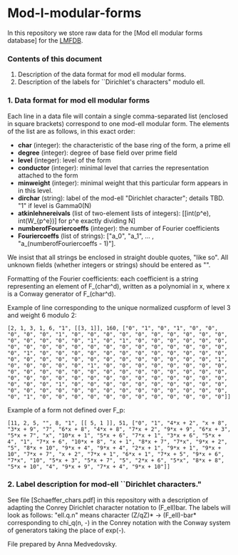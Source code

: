 # Mod-l-modular-forms

In this repository we store raw data for the [Mod ell modular forms database]  for the [LMFDB](https://github.com/LMFDB/lmfdb).

### Contents of this document
1. Description of the data format for mod ell modular forms. 
2. Description of the labels for ``Dirichlet's characters" modulo ell. 

### 1. Data format for mod ell modular forms
Each line in a data file will contain a single comma-separated list (enclosed in square brackets) correspond to one mod-ell modular form. The elements of the list are as follows, in this exact order:

* **char** (integer): the characteristic of the base ring of the form, a prime ell
* **degree** (integer): degree of base field over prime field
* **level** (integer): level of the form
* **conductor** (integer): minimal level that carries the representation attached to the form
* **minweight** (integer): minimal weight that this particular form appears in in this level.
* **dirchar** (string): label of the mod-ell "Dirichlet character"; details TBD. "1" if level is Gamma0(N) 
* **atkinlehnereivals** (list of two-element lists of integers): [[int(p^e), int(W_{p^e})] for p^e exactly dividing N] 
* **numberofFouriercoeffs** (integer): the number of Fourier coefficients
* **Fouriercoeffs** (list of strings): ["a_0", "a_1", ... , "a_(numberofFouriercoeffs - 1)"].

We insist that all strings be enclosed in straight double quotes, "like so". 
All unknown fields (whether integers or strings) should be entered as "".

Formatting of the Fourier coefficients: each coefficient is a string representing an element of F_(char^d), written as a polynomial in x, where x is a Conway generator of F_(char^d).

Example of line corresponding to the unique normalized cuspform of level 3 and weight 6 modulo 2:  
```
[2, 1, 3, 1, 6, "1", [[3, 1]], 160, ["0", "1", "0", "1", "0", "0", "0", "0", "0", "1", "0", "0", "0", "0", "0", "0", "0", "0", "0", "0", "0", "0", "0", "0", "0", "1", "0", "1", "0", "0", "0", "0", "0", "0", "0", "0", "0", "0", "0", "0", "0", "0", "0", "0", "0", "0", "0", "0", "0", "1", "0", "0", "0", "0", "0", "0", "0", "0", "0", "0", "0", "0", "0", "0", "0", "0", "0", "0", "0", "0", "0", "0", "0", "0", "0", "1", "0", "0", "0", "0", "0", "1", "0", "0", "0", "0", "0", "0", "0", "0", "0", "0", "0", "0", "0", "0", "0", "0", "0", "0", "0", "0", "0", "0", "0", "0", "0", "0", "0", "0", "0", "0", "0", "0", "0", "0", "0", "0", "0", "0", "0", "1", "0", "0", "0", "0", "0", "0", "0", "0", "0", "0", "0", "0", "0", "0", "0", "0", "0", "0", "0", "0", "0", "0", "0", "0", "0", "1", "0", "0", "0", "0", "0", "0", "0", "0", "0", "0", "0", "0"]]
```

Example of a form not defined over F_p: 
```
[11, 2, 5, "", 8, "1", [[ 5, 1 ]], 51, ["0", "1", "4*x + 2", "x + 8", "3*x + 9", "7", "6*x + 8", "4*x + 8", "7*x + 2", "9*x + 9", "6*x + 3", "5*x + 7", "x", "10*x + 1", "5*x + 6", "7*x + 1", "3*x + 6", "5*x + 4", "1", "7*x + 6", "10*x + 8", "x + 1", "8*x + 7", "7*x", "9*x + 2", "5", "8*x + 10", "9*x + 4", "9*x + 4", "2*x + 1", "9*x + 1", "9*x + 10", "7*x + 7", "x + 2", "7*x + 1", "6*x + 1", "7*x + 5", "9*x + 6", "7*x", "10", "5*x + 3", "5*x + 7", "5", "2*x + 6", "5*x", "8*x + 8", "5*x + 10", "4", "9*x + 9", "7*x + 4", "9*x + 10"]]
```


### 2. Label description for mod-ell ``Dirichlet characters." 
See file [Schaeffer_chars.pdf] in this repository with a description of adapting the Conrey Dirichlet character notation to (F_ell)bar. 
The labels will look as follows: "ell.q.n" means character (Z/qZ)* -> (F_ell)-bar* corresponding to chi_q(n, -) in the Conrey notation with the Conway system of generators taking the place of exp(-).





File prepared by Anna Medvedovsky.
